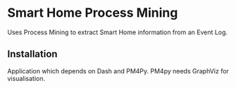 # Smart Home Process Mining
Uses Process Mining to extract Smart Home information from an Event Log. 


## Installation
Application which depends on Dash and PM4Py.
PM4py needs GraphViz for visualisation.


